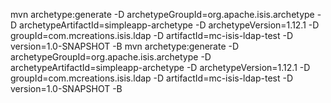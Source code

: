 mvn archetype:generate  -D archetypeGroupId=org.apache.isis.archetype -D archetypeArtifactId=simpleapp-archetype -D archetypeVersion=1.12.1 -D groupId=com.mcreations.isis.ldap -D artifactId=mc-isis-ldap-test -D version=1.0-SNAPSHOT -B
mvn archetype:generate  -D archetypeGroupId=org.apache.isis.archetype -D archetypeArtifactId=simpleapp-archetype -D archetypeVersion=1.12.1 -D groupId=com.mcreations.isis.ldap -D artifactId=mc-isis-ldap-test -D version=1.0-SNAPSHOT -B
